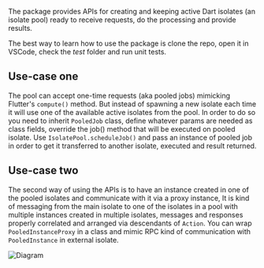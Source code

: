 The package provides APIs for creating and keeping active Dart isolates (an isolate pool) ready to receive requests, do the processing and provide results.

The best way to learn how to use the package is clone the repo, open it in VSCode, check the *test* folder and run unit tests.

## Use-case one
The pool can accept one-time requests (aka pooled jobs) mimicking Flutter's `compute()` method. But  instead of spawning a new isolate each time it will use one of the available active isolates from the pool. In order to do so you need to inherit `PooledJob` class, define whatever params are needed as class fields, override the job() method that will be executed on pooled isolate. Use `IsolatePool.scheduleJob()` and pass an instance of pooled job in order to get it transferred to another isolate, executed and result returned.

## Use-case two
The second way of using the APIs is to have an instance created in one of the pooled isolates and communicate with it via a proxy instance, It is kind of messaging from the main isolate to one of the isolates in a pool with multiple instances created in multiple isolates, messages and responses properly correlated and arranged via descendants of `Action`. You can wrap `PooledInstanceProxy` in a class and mimic RPC kind of communication with `PooledInstance` in external isolate.

![Diagram](https://github.com/maxim-saplin/isolate_pool_2/assets/7947027/1066382f-58c6-4470-b907-1b0f01c816f5)
